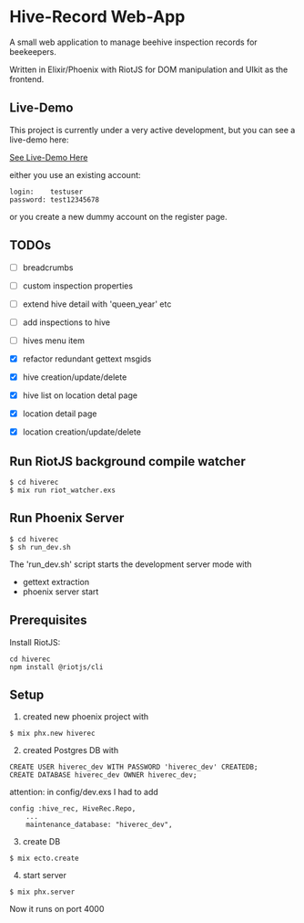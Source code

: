 # Hive-Record Web-App

A small web application to manage beehive inspection records for beekeepers.

Written in Elixir/Phoenix with RiotJS for DOM manipulation and UIkit as the frontend.


## Live-Demo
This project is currently under a very active development, but you can see a live-demo here:

[See Live-Demo Here](https://phx-hiverec.greif-it.de/)

either you use an existing account:
```
login:    testuser
password: test12345678
```
or you create a new dummy account on the register page.


## TODOs

- [ ] breadcrumbs
- [ ] custom inspection properties
- [ ] extend hive detail with 'queen_year' etc
- [ ] add inspections to hive
- [ ] hives menu item
- [x] refactor redundant gettext msgids
- [x] hive creation/update/delete
- [x] hive list on location detal page
- [x] location detail page
- [x] location creation/update/delete


## Run RiotJS background compile watcher

```
$ cd hiverec
$ mix run riot_watcher.exs
```


## Run Phoenix Server
```
$ cd hiverec
$ sh run_dev.sh
```

The 'run_dev.sh' script starts the development server mode with
- gettext extraction
- phoenix server start


## Prerequisites
Install RiotJS:
```
cd hiverec
npm install @riotjs/cli
```


## Setup

1. created new phoenix project with
```
$ mix phx.new hiverec
```

2. created Postgres DB with
```
CREATE USER hiverec_dev WITH PASSWORD 'hiverec_dev' CREATEDB;
CREATE DATABASE hiverec_dev OWNER hiverec_dev;
```

attention: in config/dev.exs I had to add
```
config :hive_rec, HiveRec.Repo,
    ...
    maintenance_database: "hiverec_dev",
```

3. create DB
```
$ mix ecto.create
```

4. start server
```
$ mix phx.server
```

Now it runs on port 4000
